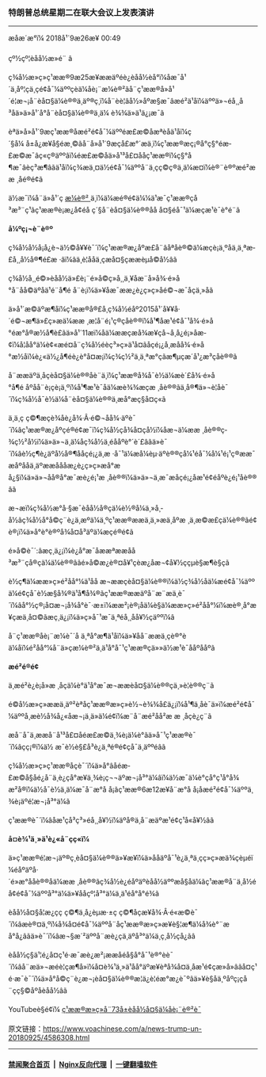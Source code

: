 ### 特朗普总统星期二在联大会议上发表演讲
------------------------

<div class="published">
 <span class="date" title="ä¸­å½æ¶é´">
  <time datetime="2018-09-26T00:49:00+08:00">
   æåæ´æ°ï¼ 2018å¹´9æ26æ¥ 00:49
  </time>
 </span>
</div>
<br/>
<div class="wsw">
 <span class="dateline">
  çº½çº¦èåå½æ»é¨ â
 </span>
 <p>
  ç¾å½æ»ç»ç¹ææ®9æ25æ¥ææäºéè¿èåå½èå°ï¼åæ¯å¹´ä¸åº¦çä¸çé¢å¯¼äººçèä¼åè¡¨æ¼è®²ãå¨ç¹ææ®å»å¹´é¦æ¬¡å¨èå¤§ä¼è®®ä¸äº®ç¸ï¼å¨èè¦âå½»åºæ§æ¯âæé²ä¹åï¼äººä»¬éå¸¸å³åä»ä»å¹´å°å¨èå¤§ä¼è®®ä¸ä¼ è¾¾ä»ä¹ä¿¡æ¯ã
 </p>
 <p>
  èªä»å»å¹´9æç¹ææ®åæé²é¢å¯¼äººéæ­£æ©åæªèåä¹åï¼ç´§å¼ å±å¿æ¥å§éæ¸©ãå¨å»å¹´9æçå£æ°´æä¸­ï¼ç¹ææ®æç¡®å°ç§°éæ­£æ©æ¯âç«ç®­äººâï¼éæ­£æ©åä»å¹³å£¤ååç¹ææ®ï¼ç§°å¶æ¯âèç³æ¶âãä¹åï¼ç¾æä¸¤ä½é¢å¯¼äººå¨ä¸çç©ç®ä¸ä¼æ¤ï¼è®¨è®ºæé²æ æ ¸åé®é¢ã
 </p>
 <p>
  ä½æ¯ï¼å¨ä»å¹´ç
  <a class="wsw__a" href="https://www.whitehouse.gov/briefings-statements/remarks-president-trump-73rd-session-united-nations-general-assembly-new-york-ny/" target="_blank">
   æ¼è®²
  </a>
  ä¸­ï¼ä¼æé®é¢ä¼¼ä¹æ¯ç¹ææ®çå³æ³¨ç¹ãç¹ææ®è¡æ¿å¢éå ç´§å¨èå¤§ä¼è®®åå å¤§éå¯¹ä¼æçæ¹è¯è°é¨ã
 </p>
 <p>
  <strong>
   å¼ºç¡¬è¨è®º
  </strong>
 </p>
 <p>
  ç¾å½å½å¡å¿è¬ä½©å¥¥è¯´ï¼ç¹ææ®æ¿åºæ­£å¨âåªåè®©ä¼æçè¡ä¸ºåä¸ä¸ªæ­£å¸¸å½å®¶é£æ ·âï¼âä¸è¦ååä¸çæå¤§çææèµå©å½âã
 </p>
 <p>
  ç¾å½å¸¸é©»èåå½ä»£è¡¨é»å©ç»å¸¸ä¸¥åæ¨å»å¾·é»å°å¨åå©äºåä¹é¨å¶é å¨è¡ï¼ä»¥åæ¯ææ¿è¿ç»ç»åé©¬æ¯åçä¸»åã
 </p>
 <p>
  ä»å¹´æ©äºæ¶åï¼ç¹ææ®å®£å¸ç¾å½éåº2015å¹´å¥¥å·´é©¬æ¶ä»£ç»æä¼ææ ¸æ­¦å¨é¡¹ç®çåè®®ï¼å¹¶åæ¹é¢å¯¹å¾·é»å°éæ°å®æ½å¶è£ãä»å¹´11æï¼åä¼ææçæå¾æ¥çå¬å¸å¿é¡»åæ­¢ï¼å¦åå°ä¼è¢«æé¤å¨ç¾å½éèç³»ç»ä¹å¤ãåçé¡¿å¸æåå¾·é»å°æ½åï¼è¿«ä½¿å¶éè¿è°å¤æ¡ï¼ç­¾ç½²ä¸ä¸ªæ°çãæ¶µçæ´å¹¿æ³çåè®®ã
 </p>
 <p>
  å¨ææäºä¸åçèå¤§ä¼è®®åè¨ä¸­ï¼ç¹ææ®å¾å¯è½ä¼æè´£å¾·é»å°å¶é åºåå¨è¡çè¡ä¸ºï¼å¹¶æ¹è¯åä¼æè¾¾æçæ ¸åè®®ãä¸å®¶ä»¬è­¦åè¯´ï¼ç¾å½å¯è½ä¼å¨èå¤§ä¼è®®ä¸æå°æç§å­¤ç«ã
 </p>
 <p>
  ä¸­ä¸ç ç©¶æçè¾åè¿å¾·Â·é©¬åå¾·äºè¯´ï¼âç¹ææ®æ¿åºçé®é¢æ¯ï¼ç¾å½çå¾å¤çå½ï¼åæ¬ä¼ææ ¸åè®®ç­¾ç½²å½ï¼ä»ä»¬ä¸ä¼åç¾å½ä¸éååºè°´è´£âãä»è¯´ï¼âè½ç¶è¿äºå½å®¶ååçé¡¿ä¸æ ·å¯¹ä¼æå¼èµ·äºè®®çå¼¹éå¯¼å¼¹é¡¹ç®ææ¯æåºååä¸äºææåå­åæ¿è¿ç»ç»æå°æå¿§ï¼ä»ä»¬åå®å°æ¯æè¿é¡¹æ ¸åè®®ï¼ä»ä»¬ä¸æ¯æåçé¡¿åæ¹é¢éåºè¿é¡¹åè®®âã
 </p>
 <p>
  æ¬æï¼ç¾å½æ°å·§æ¯èåå½å®çä¼è½®å¼ä¸»å¸­å½ãç¾å½å°å©ç¨è¿ä¸æºä¼ä¸ºç¹ææ®ææä¸ä¸»æä¸åºæ ¸ä¸æ©æ£çä¼è®®ãé¢è®¡ï¼ä»å°è°è®ºå¾å¤å³äºä¼æçé®é¢ã
 </p>
 <p>
  é»å©è¯´:âæç¸ä¿¡ï¼è¿å°æ¯åææªææåå³æ³¨çå®çä¼ä¼è®®âãé»å©æ¿è®¤å¥¹çèæ¿åæ¬¢å¥½ççµè§æ¶è§çã
 </p>
 <p>
  è½ç¶ä¼ææ»ç»é²åå°¼ä¹åå æ¬ææçèå¤§ä¼è®®ï¼ä½ç¾å½åä¼æé¢å¯¼äººä¼é¢çå¯è½æ§å¾®ä¹å¶å¾®ãç¹ææ®ææäºå¨æ¨æä¸­è¯´ï¼âå°½ç®¡å¤æ¬¡å¾å°è¯·æ±ï¼ææ²¡è®¡åä¼è§ä¼ææ»ç»é²åå°¼ï¼æè®¸å°æ¥çæä¸å¤©ãæç¸ä¿¡ï¼ä»ç»å¯¹æ¯ä¸ªéå¸¸åå¥½çäººï¼â
 </p>
 <p>
  å¨ç¹ææ®åè¡¨æ¼è¯´å ä¸ªå°æ¶ä¹åï¼ä»¥åå¨ææä¸çè®°èä¼åï¼é²åå°¼å¨ä»çæ¼è®²ä¸­ä¹å°å¯¹ç¹ææ®çä»»ä½æ¹è¯ååºååºã
 </p>
 <p>
  <strong>
   æé²é®é¢
  </strong>
 </p>
 <p>
  ä¸æé²è¿è¡å»æ ¸åçä¼è°ä¹å°æ¯æ¬ææèå¤§ä¼è®®çä¸»è¦è®®ç¨ã
 </p>
 <p>
  é©å½æ»ç»ææä¸äº²èªåç¹ææ®æ»ç»è½¬è¾¾å£ä¿¡ï¼å¹¶ä¸åè¯ä»ï¼æé²é¢å¯¼äººå¸æè½å¾å¿«åæ¬¡ä¸ä»ä¼é¢ï¼æ¨å¨æé²åå²æ æ ¸åçè¿ç¨ã
 </p>
 <p>
  æå¨å¯ä¸ææå¨å¹³å£¤åéæ­£æ©ä¸¾è¡ä¼è°ãä»å¯¹ç¹ææ®è¯´ï¼âçç¡®ï¼ä½ æ¯è½è§£å³è¿ä¸ªé®é¢çå¯ä¸äººéâã
 </p>
 <p>
  ç¾å½æ»ç»ç¹ææ®åç­è¯´ï¼ä»å°âåéæ­£æ©å§åé¿å¨ä¸è¿çå°æ¥ä¸¾è¡ç¬¬äºæ¬¡å³°ä¼âï¼ä½æ¯ä¼è°çå°ç¹å°å¾æ²å®ï¼ä½å¯è½ä¸ä¼æ¯å¨æ°å å¡ãç¹ææ®6æ12æ¥å¨æ°å å¡åæé²é¢å¯¼äººä¸¾è¡äºé¦æ¬¡å³°ä¼ã
 </p>
 <p>
  ç¹ææ®è¯´ï¼âåæ¹çå³ç³»éå¸¸å¥½ï¼äºå®ä¸å¨æäºæ¹é¢ç¹å«å¥½âã
 </p>
 <p>
  <strong>
   å¤è¾¹ä¸»ä¹è¿«å¨çç«ï¼
  </strong>
 </p>
 <p>
  ä»ç¹ææ®é¦æ¬¡äº®ç¸èå¤§ä¼è®®ä»¥æ¥ï¼ä»ååäºå¯¹è¿ä¸ªä¸çç»ç»æä¾çèµéï¼éåºäºå·´é»æ°ååè®®åä¼ææ ¸åè®®ãç¾å½è¿éåºäºèåå½äººæå§åä¼ãç¹ææ®å¨ä¸å½éå¢é¢å¯¼äººå³°ä¼ä»¥ååçº¦å³°ä¼ä¸ä¹éå°å°é¾ã
 </p>
 <p>
  èåå½å¤§å­¦æ¿ç­ç ç©¶ä¸­å¿èµæ·±ç ç©¶åçæ¥å¾·Â·é«æ©è¯´ï¼âæè®¤ä¸ºï¼å¾å¤é¢å¯¼äººå¨åç¹ææ®æ»ç»æ¥è§¦æ¶ä¼å¾è°¨æå°å¿âãä»è¯´ï¼âæ¬§æ´²äººå¨æè¿çä¸äºå³°ä¼ä¸ç¸å½çå¿ãâ
 </p>
 <p>
  èåå½ç§ä¹¦é¿å¤ç¹é·æ¯æè¿æ²¡ææåéå§å°å¯¹è®°èè¯´ï¼âå¨æä»¬æéè¦çæ¶å»ï¼å¤è¾¹ä¸»ä¹åå°äºæ¥èªå¾å¤ä¸åæ¹é¢çæ»å»âãå¤ç¹é·æ¯è¯´ï¼ä»å°å©ç¨è¿æ¬¡èå¤§ä¼è®®æ¦ä¿è¦éæ°æ¿è¯ºâä»¥è§åä¸ºåºç¡çå¨çç§©åºåèåå½âã
 </p>
 <p>
  YouTubeè§é¢ï¼
  <a class="wsw__a" href="https://youtu.be/aw-lwGoeH4A" target="_blank">
   ç¹ææ®æ»ç»å¨73å±èåå½å¤§ä¼åè¡¨è®²è¯
  </a>
 </p>
 <div class="clear">
 </div>
 <div class="mediaReplacer externalMedia">
  <div class="c-sticky-container">
   <div class="c-sticky-element" data-sp_api="youtube">
    <span class="c-sticky-element__close-el c-sticky-element__swipe-el ta-c" title="å³é­">
     <span class="ico ico-close m-0">
     </span>
    </span>
    <div class="external-content-placeholder">
    </div>
    <script>
    </script>
   </div>
  </div>
 </div>
 <p>
 </p>
</div>

原文链接：https://www.voachinese.com/a/news-trump-un-20180925/4586308.html


------------------------
#### [禁闻聚合首页](https://github.com/gfw-breaker/banned-news/blob/master/README.md) &nbsp;|&nbsp; [Nginx反向代理](https://github.com/gfw-breaker/open-proxy/blob/master/README.md) &nbsp;|&nbsp;  [一键翻墙软件](https://github.com/gfw-breaker/nogfw/blob/master/README.md)